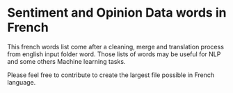 # Sentiment and Opinion Data words in French

This french words list come after a cleaning, merge and translation process from english input folder word. 
Those lists of words may be useful for NLP and some others Machine learning tasks. 

Please feel free to contribute to create the largest file possible in French language. 

